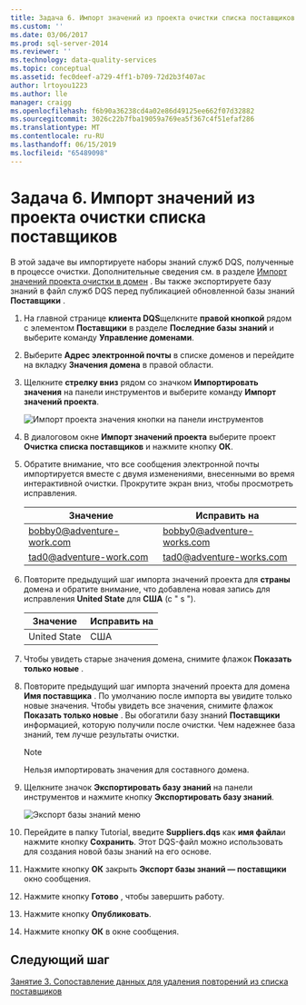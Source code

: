 ```yaml
---
title: Задача 6. Импорт значений из проекта очистки списка поставщиков | Документация Майкрософт
ms.custom: ''
ms.date: 03/06/2017
ms.prod: sql-server-2014
ms.reviewer: ''
ms.technology: data-quality-services
ms.topic: conceptual
ms.assetid: fec0deef-a729-4ff1-b709-72d2b3f407ac
author: lrtoyou1223
ms.author: lle
manager: craigg
ms.openlocfilehash: f6b90a36238cd4a02e86d49125ee662f07d32882
ms.sourcegitcommit: 3026c22b7fba19059a769ea5f367c4f51efaf286
ms.translationtype: MT
ms.contentlocale: ru-RU
ms.lasthandoff: 06/15/2019
ms.locfileid: "65489098"
---
```

# <a name="task-6-importing-values-from-the-cleanse-supplier-list-project"></a>Задача 6. Импорт значений из проекта очистки списка поставщиков
  В этой задаче вы импортируете наборы знаний служб DQS, полученные в процессе очистки. Дополнительные сведения см. в разделе [Импорт значений проекта очистки в домен](https://msdn.microsoft.com/library/hh479581.aspx) . Вы также экспортируете базу знаний в файл служб DQS перед публикацией обновленной базы знаний **Поставщики** .  
  
1.  На главной странице **клиента DQS**щелкните **правой кнопкой** рядом с элементом **Поставщики** в разделе **Последние базы знаний** и выберите команду **Управление доменами**.  
  
2.  Выберите **Адрес электронной почты** в списке доменов и перейдите на вкладку **Значения домена** в правой области.  
  
3.  Щелкните **стрелку вниз** рядом со значком **Импортировать значения** на панели инструментов и выберите команду **Импорт значений проекта**.  
  
     ![Импорт проекта значения кнопки на панели инструментов](../../2014/tutorials/media/et-importingvaluesfromthecslistproject-01.jpg "импорта кнопки панели инструментов значения проекта")  
  
4.  В диалоговом окне **Импорт значений проекта** выберите проект **Очистка списка поставщиков** и нажмите кнопку **ОК**.  
  
5.  Обратите внимание, что все сообщения электронной почты импортируется вместе с двумя изменениями, внесенными во время интерактивной очистки. Прокрутите экран вниз, чтобы просмотреть исправления.  
  
    |Значение|Исправить на|  
    |-----------|----------------|  
    |bobby0@adventure-work.com|bobby0@adventure-works.com|  
    |tad0@adventure-work.com|tad0@adventure-works.com|  
  
6.  Повторите предыдущий шаг импорта значений проекта для **страны** домена и обратите внимание, что добавлена новая запись для исправления **United State** для **США** (с " s ").  
  
    |Значение|Исправить на|  
    |-----------|----------------|  
    |United State|США|  
  
7.  Чтобы увидеть старые значения домена, снимите флажок **Показать только новые** .  
  
8.  Повторите предыдущий шаг импорта значений проекта для домена **Имя поставщика** . По умолчанию после импорта вы увидите только новые значения. Чтобы увидеть все значения, снимите флажок **Показать только новые** . Вы обогатили базу знаний **Поставщики** информацией, которую получили после очистки. Чем надежнее база знаний, тем лучше результаты очистки.  
  
    > [!NOTE]  
    >  Нельзя импортировать значения для составного домена.  
  
9. Щелкните значок **Экспортировать базу знаний** на панели инструментов и нажмите кнопку **Экспортировать базу знаний**.  
  
     ![Экспорт базы знаний меню](../../2014/tutorials/media/et-importingvaluesfromthecslistproject-02.jpg "Экспорт базы знаний меню")  
  
10. Перейдите в папку Tutorial, введите **Suppliers.dqs** как **имя файла**и нажмите кнопку **Сохранить**. Этот DQS-файл можно использовать для создания новой базы знаний на его основе.  
  
11. Нажмите кнопку **ОК** закрыть **Экспорт базы знаний — поставщики** окно сообщения.  
  
12. Нажмите кнопку **Готово** , чтобы завершить работу.  
  
13. Нажмите кнопку **Опубликовать**.  
  
14. Нажмите кнопку **ОК** в окне сообщения.  
  
## <a name="next-step"></a>Следующий шаг  
 [Занятие 3. Сопоставление данных для удаления повторений из списка поставщиков](../../2014/tutorials/lesson-3-matching-data-to-remove-duplicates-from-supplier-list.md)  
  
  
